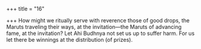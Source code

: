 +++
title = "16"

+++
How might we ritually serve with reverence those of good drops,  the Maruts traveling their ways, at the invitation—the Maruts of
advancing fame, at the invitation?
Let Ahi Budhnya not set us up to suffer harm. For us let there be
winnings at the distribution (of prizes).